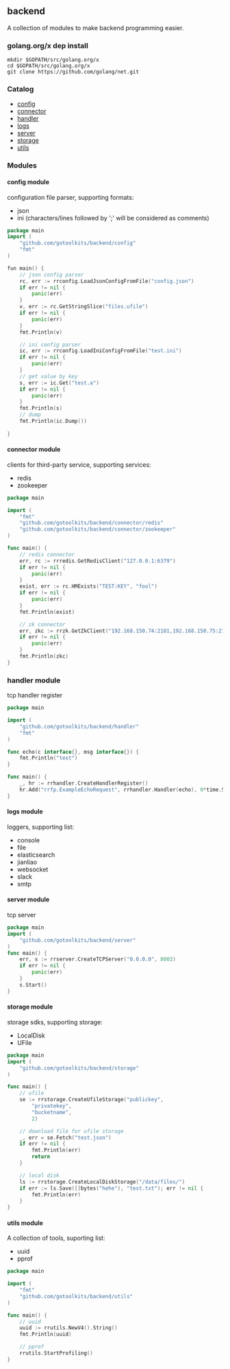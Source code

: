 ## backend

A collection of modules to make backend programming easier.

### golang.org/x dep install
```
mkdir $GOPATH/src/golang.org/x
cd $GOPATH/src/golang.org/x
git clone https://github.com/golang/net.git
```

### Catalog
* [config](https://github.com/gotoolkits/backend#config-module)
* [connector](https://github.com/gotoolkits/backend#connector-module)
* [handler](https://github.com/gotoolkits/backend#handler-module)
* [logs](https://github.com/gotoolkits/backend#logs-module)
* [server](https://github.com/gotoolkits/backend#server-module)
* [storage](https://github.com/gotoolkits/backend#storage-module)
* [utils](https://github.com/gotoolkits/backend#utils-module)

### Modules

#### config module
configuration file parser, supporting formats:
* json
* ini (characters/lines followed by ';' will be considered as comments)

```go
package main
import (
	"github.com/gotoolkits/backend/config"
	"fmt"
)

fun main() {
	// json config parser
	rc, err := rrconfig.LoadJsonConfigFromFile("config.json")
	if err != nil {
		panic(err)
	}
	v, err := rc.GetStringSlice("files.ufile")
	if err != nil {
		panic(err)
	}
	fmt.Println(v)

	// ini config parser
	ic, err := rrconfig.LoadIniConfigFromFile("test.ini")
	if err != nil {
		panic(err)
	}
	// get value by key
	s, err := ic.Get("test.a")
	if err != nil {
		panic(err)
	}
	fmt.Println(s)
	// dump
	fmt.Println(ic.Dump())
	
}
```

#### connector module
clients for third-party service, supporting services:
* redis
* zookeeper

```go
package main

import (
	"fmt"
	"github.com/gotoolkits/backend/connector/redis"
	"github.com/gotoolkits/backend/connector/zookeeper"
)

func main() {
	// redis connector
	err, rc := rrredis.GetRedisClient("127.0.0.1:6379")
	if err != nil {
		panic(err)
	}
	exist, err := rc.HMExists("TEST:KEY", "fool")
	if err != nil {
		panic(err)
	}
	fmt.Println(exist)

	// zk connector
	err, zkc := rrzk.GetZkClient("192.168.150.74:2181,192.168.150.75:2181,192.168.150.132:2181")
	if err != nil {
		panic(err)
	}
	fmt.Println(zkc)
}
```

### handler module
tcp handler register

```go
package main

import (
	"github.com/gotoolkits/backend/handler"
	"fmt"
)

func echo(c interface{}, msg interface{}) {
	fmt.Println("test")
}

func main() {
	_, hr := rrhandler.CreateHandlerRegister()
	hr.Add("rrfp.ExampleEchoRequest", rrhandler.Handler(echo), 0*time.Second)
}
```

#### logs module
loggers, supporting list:
* console
* file
* elasticsearch
* jianliao
* websocket
* slack
* smtp


#### server module
tcp server

```go
package main
import (
	"github.com/gotoolkits/backend/server"
)
func main() {
	err, s := rrserver.CreateTCPServer("0.0.0.0", 8003)
	if err != nil {
	    panic(err)
	}
	s.Start()
}
```

#### storage module
storage sdks, supporting storage:
* LocalDisk
* UFile

```go
package main
import (
	"github.com/gotoolkits/backend/storage"
)

func main() {
	// ufile
	se := rrstorage.CreateUfileStorage("publickey",
		"privatekey",
		"bucketname",
		2)

	// download file for ufile storage
	_, err = se.Fetch("test.json")
	if err != nil {
		fmt.Println(err)
		return
	}

	// local disk
	ls := rrstorage.CreateLocalDiskStorage("/data/files/")
	if err := ls.Save([]bytes("hehe"), "test.txt"); err != nil {
		fmt.Println(err)
	}
}
```

#### utils module
A collection of tools, suporting list:
* uuid
* pprof

```go
package main

import (
	"fmt"
	"github.com/gotoolkits/backend/utils"
)

func main() {
	// uuid
	uuid := rrutils.NewV4().String()
	fmt.Println(uuid)

	// pprof
	rrutils.StartProfiling()
}
```
